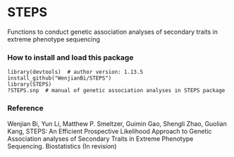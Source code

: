 # STEPS
Functions to conduct genetic association analyses of secondary traits in extreme phenotype sequencing

### How to install and load this package

```{r}
library(devtools)  # author version: 1.13.5
install_github("WenjianBi/STEPS")
library(STEPS)
?STEPS.snp  # manual of genetic association analyses in STEPS package
```



### Reference

Wenjian Bi, Yun Li, Matthew P. Smeltzer, Guimin Gao, Shengli Zhao, Guolian Kang, STEPS: An Efficient Prospective Likelihood Approach to Genetic Association analyses of Secondary Traits in Extreme Phenotype Sequencing. Biostatistics (In revision)
